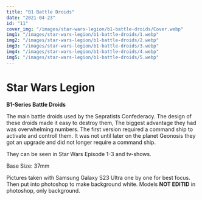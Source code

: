 ```yaml
---
title: "B1 Battle Droids"
date: "2021-04-23"
id: "11"
cover_img: "/images/star-wars-legion/b1-battle-droids/Cover.webp"
img1: "/images/star-wars-legion/b1-battle-droids/1.webp"
img2: "/images/star-wars-legion/b1-battle-droids/2.webp"
img3: "/images/star-wars-legion/b1-battle-droids/3.webp"
img4: "/images/star-wars-legion/b1-battle-droids/4.webp"
img5: "/images/star-wars-legion/b1-battle-droids/5.webp"
---
```


# Star Wars Legion

**B1-Series Battle Droids**

The main battle droids used by the Sepratists Confederacy. The design of these droids made it easy to destroy them, The biggest advantage they had was overwhelming numbers. The first version required a command ship to activate and controll them. It was not until later on the planet Geonosis they got an upgrade and did not longer require a command ship.

They can be seen in Star Wars Episode 1-3 and tv-shows.

Base Size: 37mm

Pictures taken with Samsung Galaxy S23 Ultra one by one for best focus. Then put into photoshop to make background white. Models **NOT EDITID** in photoshop, only background.